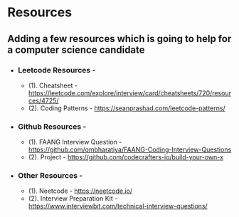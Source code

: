 # Resources

## Adding a few resources which is going to help for a computer science candidate

- ### Leetcode Resources -
  - (1). Cheatsheet - https://leetcode.com/explore/interview/card/cheatsheets/720/resources/4725/
  - (2). Coding Patterns - https://seanprashad.com/leetcode-patterns/
  
- ### Github Resources  -
  - (1). FAANG Interview Question - https://github.com/ombharatiya/FAANG-Coding-Interview-Questions
  - (2). Project - https://github.com/codecrafters-io/build-your-own-x

- ### Other Resources -
  - (1). Neetcode - https://neetcode.io/
  - (2). Interview Preparation Kit - https://www.interviewbit.com/technical-interview-questions/ 
